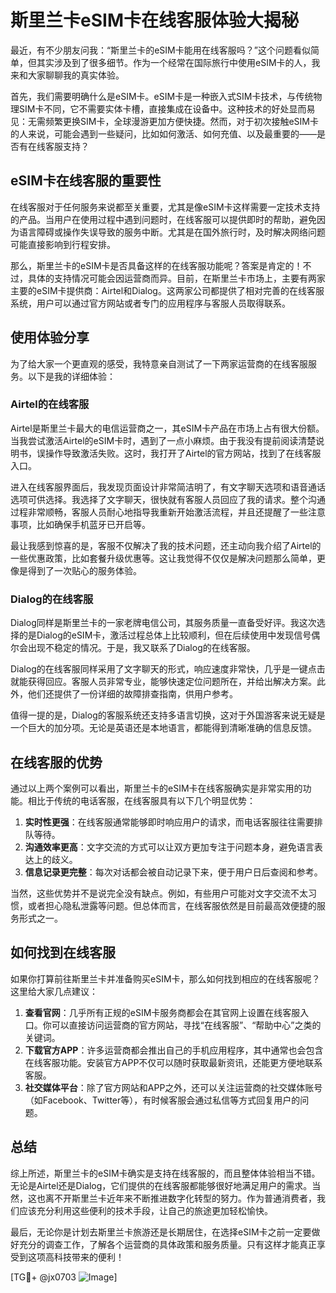 # 斯里兰卡eSIM卡在线客服体验大揭秘

最近，有不少朋友问我：“斯里兰卡的eSIM卡能用在线客服吗？”这个问题看似简单，但其实涉及到了很多细节。作为一个经常在国际旅行中使用eSIM卡的人，我来和大家聊聊我的真实体验。

首先，我们需要明确什么是eSIM卡。eSIM卡是一种嵌入式SIM卡技术，与传统物理SIM卡不同，它不需要实体卡槽，直接集成在设备中。这种技术的好处显而易见：无需频繁更换SIM卡，全球漫游更加方便快捷。然而，对于初次接触eSIM卡的人来说，可能会遇到一些疑问，比如如何激活、如何充值、以及最重要的——是否有在线客服支持？

## eSIM卡在线客服的重要性

在线客服对于任何服务来说都至关重要，尤其是像eSIM卡这样需要一定技术支持的产品。当用户在使用过程中遇到问题时，在线客服可以提供即时的帮助，避免因为语言障碍或操作失误导致的服务中断。尤其是在国外旅行时，及时解决网络问题可能直接影响到行程安排。

那么，斯里兰卡的eSIM卡是否具备这样的在线客服功能呢？答案是肯定的！不过，具体的支持情况可能会因运营商而异。目前，在斯里兰卡市场上，主要有两家主要的eSIM卡提供商：Airtel和Dialog。这两家公司都提供了相对完善的在线客服系统，用户可以通过官方网站或者专门的应用程序与客服人员取得联系。

## 使用体验分享

为了给大家一个更直观的感受，我特意亲自测试了一下两家运营商的在线客服服务。以下是我的详细体验：

### Airtel的在线客服

Airtel是斯里兰卡最大的电信运营商之一，其eSIM卡产品在市场上占有很大份额。当我尝试激活Airtel的eSIM卡时，遇到了一点小麻烦。由于我没有提前阅读清楚说明书，误操作导致激活失败。这时，我打开了Airtel的官方网站，找到了在线客服入口。

进入在线客服界面后，我发现页面设计非常简洁明了，有文字聊天选项和语音通话选项可供选择。我选择了文字聊天，很快就有客服人员回应了我的请求。整个沟通过程非常顺畅，客服人员耐心地指导我重新开始激活流程，并且还提醒了一些注意事项，比如确保手机蓝牙已开启等。

最让我感到惊喜的是，客服不仅解决了我的技术问题，还主动向我介绍了Airtel的一些优惠政策，比如套餐升级优惠等。这让我觉得不仅仅是解决问题那么简单，更像是得到了一次贴心的服务体验。

### Dialog的在线客服

Dialog同样是斯里兰卡的一家老牌电信公司，其服务质量一直备受好评。我这次选择的是Dialog的eSIM卡，激活过程总体上比较顺利，但在后续使用中发现信号偶尔会出现不稳定的情况。于是，我又联系了Dialog的在线客服。

Dialog的在线客服同样采用了文字聊天的形式，响应速度非常快，几乎是一键点击就能获得回应。客服人员非常专业，能够快速定位问题所在，并给出解决方案。此外，他们还提供了一份详细的故障排查指南，供用户参考。

值得一提的是，Dialog的客服系统还支持多语言切换，这对于外国游客来说无疑是一个巨大的加分项。无论是英语还是本地语言，都能得到清晰准确的信息反馈。

## 在线客服的优势

通过以上两个案例可以看出，斯里兰卡的eSIM卡在线客服确实是非常实用的功能。相比于传统的电话客服，在线客服具有以下几个明显优势：

1. **实时性更强**：在线客服通常能够即时响应用户的请求，而电话客服往往需要排队等待。
2. **沟通效率更高**：文字交流的方式可以让双方更加专注于问题本身，避免语言表达上的歧义。
3. **信息记录更完整**：每次对话都会被自动记录下来，便于用户日后查阅和参考。

当然，这些优势并不是说完全没有缺点。例如，有些用户可能对文字交流不太习惯，或者担心隐私泄露等问题。但总体而言，在线客服依然是目前最高效便捷的服务形式之一。

## 如何找到在线客服

如果你打算前往斯里兰卡并准备购买eSIM卡，那么如何找到相应的在线客服呢？这里给大家几点建议：

1. **查看官网**：几乎所有正规的eSIM卡服务商都会在其官网上设置在线客服入口。你可以直接访问运营商的官方网站，寻找“在线客服”、“帮助中心”之类的关键词。
2. **下载官方APP**：许多运营商都会推出自己的手机应用程序，其中通常也会包含在线客服功能。安装官方APP不仅可以随时获取最新资讯，还能更方便地联系客服。
3. **社交媒体平台**：除了官方网站和APP之外，还可以关注运营商的社交媒体账号（如Facebook、Twitter等），有时候客服会通过私信等方式回复用户的问题。

## 总结

综上所述，斯里兰卡的eSIM卡确实是支持在线客服的，而且整体体验相当不错。无论是Airtel还是Dialog，它们提供的在线客服都能够很好地满足用户的需求。当然，这也离不开斯里兰卡近年来不断推进数字化转型的努力。作为普通消费者，我们应该充分利用这些便利的技术手段，让自己的旅途更加轻松愉快。

最后，无论你是计划去斯里兰卡旅游还是长期居住，在选择eSIM卡之前一定要做好充分的调查工作，了解各个运营商的具体政策和服务质量。只有这样才能真正享受到这项高科技带来的便利！

[TG💪+ @jx0703 ![Image](https://github.com/user-attachments/assets/dbca1d08-cadb-493c-b0ec-ad6f7a83f270)]